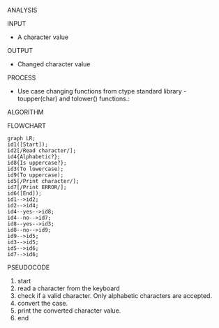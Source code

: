 ANALYSIS

INPUT

- A character value

OUTPUT

- Changed character value

PROCESS

- Use case changing functions from ctype standard library - toupper(char) and tolower() functions.:

ALGORITHM

 FLOWCHART

```mermaid
graph LR;
id1([Start]);
id2[/Read character/];
id4{Alphabetic?};
id8{Is uppercase?};
id3(To lowercase);
id9(To uppercase);
id5[/Print character/];
id7[/Print ERROR/];
id6([End]);
id1-->id2;
id2-->id4;
id4--yes-->id8;
id4--no-->id7;
id8--yes-->id3;
id8--no-->id9;
id9-->id5;
id3-->id5;
id5-->id6;
id7-->id6;
```

 PSEUDOCODE
1. start
2. read a character from the keyboard
3. check if a valid character. Only alphabetic characters are accepted.
4. convert the case.
5. print the converted character value.
6. end



